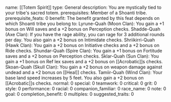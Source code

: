 name: [[Totem Spirit]]
type: General
description: You are mystically tied to your tribe's sacred totem.
prerequisites: Member of a Shoanti tribe.
prerequisite_feats: 0
benefit: The benefit granted by this feat depends on which Shoanti tribe you belong to: Lyrune-Quah (Moon Clan): You gain a +1 bonus on Will saves and a +2 bonus on Perception checks. Shadde-Quah (Axe Clan): If you have the rage ability, you can rage for 3 additional rounds per day. You also gain a +2 bonus on Intimidate checks. Shriikirri-Quah (Hawk Clan): You gain a +2 bonus on Initiative checks and a +2 bonus on Ride checks. Shundar-Quah (Spire Clan): You gain a +1 bonus on Fortitude saves and a +2 bonus on Perception checks. Sklar-Quah (Sun Clan): You gain a +1 bonus on Ref lex saves and a +2 bonus on [[Acrobatic]]s checks. Skoan-Quah (Skull Clan): You gain a +2 bonus on weapon damage against undead and a +2 bonus on [[Heal]] checks. Tamiir-Quah (Wind Clan): Your base land speed increases by 5 feet. You also gain a +2 bonus on [[Acrobatic]]s checks.
normal: 0
special: 0
teamwork: 0
critical: 0
grit: 0
style: 0
performance: 0
racial: 0
companion_familiar: 0
race_name: 0
note: 0
goal: 0
completion_benefit: 0
multiples: 0
suggested_traits: 0
